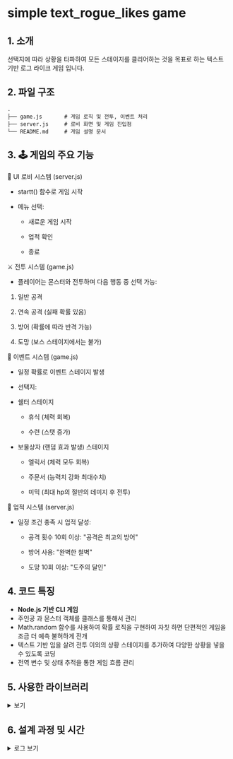 # simple text_rogue_likes game

## 1. 소개
선택지에 따라 상황을 타파하여 모든 스테이지를 클리어하는 것을 목표로 하는 텍스트 기반 로그 라이크 게임 입니다.
## 2. 파일 구조
    .
    ├── game.js       # 게임 로직 및 전투, 이벤트 처리
    ├── server.js     # 로비 화면 및 게임 진입점
    └── README.md     # 게임 설명 문서
    
## 3. 🕹️ 게임의 주요 기능

📜 UI 로비 시스템 (server.js)
+ startt() 함수로 게임 시작

+ 메뉴 선택:

  - 새로운 게임 시작

  - 업적 확인

  - 종료

⚔️ 전투 시스템 (game.js)
+ 플레이어는 몬스터와 전투하며 다음 행동 중 선택 가능:

 1. 일반 공격

 2. 연속 공격 (실패 확률 있음)

 3. 방어 (확률에 따라 반격 가능)

 4. 도망 (보스 스테이지에서는 불가)

🎁 이벤트 시스템 (game.js)
+ 일정 확률로 이벤트 스테이지 발생

+ 선택지:
 - 쉘터 스테이지

   * 휴식 (체력 회복)

   * 수련 (스탯 증가)

 - 보물상자 (랜덤 효과 발생) 스테이지
  
   * 엘릭서 (체력 모두 회복)

   * 주문서 (능력치 강화 최대수치)

   * 미믹 (최대 hp의 절반의 데미지 후 전투)

🧾 업적 시스템 (server.js)
+ 일정 조건 충족 시 업적 달성:

  - 공격 횟수 10회 이상: "공격은 최고의 방어"

  - 방어 사용: "완벽한 철벽"

  - 도망 10회 이상: "도주의 달인"


## 4. 코드 특징
- **Node.js 기반 CLI 게임**
- 주인공 과 몬스터 객체를 클래스를 통해서 관리
- Math.random 함수를 사용하여 확률 로직을 구현하여 자칫 하면 단편적인 게임을 조금 더 예측 불허하게 전개
- 텍스트 기반 임을 살려 전투 이외의 상황 스테이지를 추가하여 다양한 상황을 넣을 수 있도록 코딩
- 전역 변수 및 상태 추적을 통한 게임 흐름 관리

## 5. 사용한 라이브러리
<details>
<summary>보기</summary>
<div>

 - chalk : 콘솔창의 텍스트의 색을 변경 해주는 라이브러리로,
 
    밋밋할 수도 있는 화면을 다채롭게 출력
 
    ; https://www.npmjs.com/package/chalk
 - figlet : 콘솔창에서 ASCII 아트 타이틀 을 출력해주는 라이브러리로, 

    첫 게임화면의 타이틀을 구현하는 데 사용
 
    ; https://www.npmjs.com/package/figlet
 - readlineSync : 콘솔창을 통해 입력을 받을 수 있도록 해주는 라이브러리로,

    게임 진행에 가장 필수적임
 
    ; https://www.npmjs.com/package/readline-sync

</div>
</details>

## 6. 설계 과정 및 시간
<details>
<summary> 로그 보기 </summary>
<div markdown="1">

+ 7/ 8 : 코드 생성. 초기 코드 완성

+ 7/ 9 : 일부 상태 메시지가 출력되지 않는 오류 해결

+ 7/10 : 
    - 클래스(플레이어/몬스터) 수정
    - 확률 로직 추가
        - 연속공격 추가 : 운이 좋다면 기본공격보다 많은 데미지를 입힐 수 있지만 각 공격이 실패할 확률이 각각 적용되어 아예 실패할 수도 있음
        - 능력치 증가 : 플레이어와 몬스터 모두 스테이지의 진척에 따라 스탯이 범위내 난수 증가
        - 방어 추가 : 확률에 따라 방어 성공 여부 결정. 성공하면 다시 확률에 따라 6할의 공격력으로 반격.   
        - 도망 확률 추가 : 도망에 성공하면 확률에 따라 다음 스테이지로 나아가는 예제와 달리, 성공시 이전 스테이지로 후퇴
+ 7/11 
    - 모든 hp최소값 0으로 설정
    - 연속 공격의 처리 가 완료된 후에 전투 종료 이벤트가 발생하도록 처리
    - 특수 스테이지(회복) 추가
    - 플레이어만의 스테이터스 출력 함수 추가
+ 7/12
    - 특수 스테이지는 처음과 마지막을 제외한 스테이지에서만 나타나도록 변경
    - 스테이터스 함수 통합 ( 전투용, 능력치 증가용 등 )
    - 회복 -> 휴식 : 스테이지 이름 변경
    - 휴식 스테이지에 '수련'(스탯 증가) 선택지 추가
    - 특수 스테이지 (상자) 추가
+ 7/14
    - 게임 오버 또는 클리어 시 메뉴로 복귀
    - server.js : 업적 기능 추가
+ 7/15
    - 다회차 플레이시 수치 비정상적인 진행 발생 오류 해결
    - 상자 이벤트 스테이지 ; hp 전부 회복 추가
+ 7/16 ~ 7/17 : 불필요한 선택지와 주석 제거
+ 7/17
  - server.js에서 옵션 선택지 삭제
  - README.md 추가

</div>
</details>
